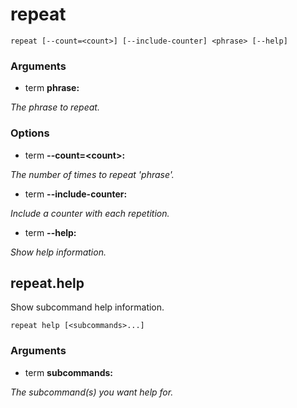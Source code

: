 # repeat

<!-- Generated by swift-argument-parser -->

```
repeat [--count=<count>] [--include-counter] <phrase> [--help]
```

### Arguments

- term **phrase:**

*The phrase to repeat.*


### Options

- term **--count=\<count\>:**

*The number of times to repeat 'phrase'.*


- term **--include-counter:**

*Include a counter with each repetition.*


- term **--help:**

*Show help information.*


## repeat.help

Show subcommand help information.

```
repeat help [<subcommands>...] 
```

### Arguments

- term **subcommands:**

*The subcommand(s) you want help for.*
